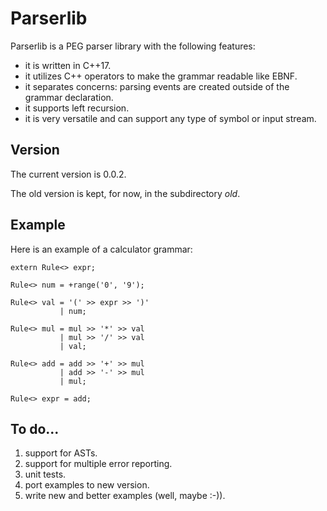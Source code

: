 # Parserlib #

Parserlib is a PEG parser library with the following features:

- it is written in C++17.
- it utilizes C++ operators to make the grammar readable like EBNF.
- it separates concerns: parsing events are created outside of the grammar declaration.
- it supports left recursion.
- it is very versatile and can support any type of symbol or input stream.

## Version ##

The current version is 0.0.2.

The old version is kept, for now, in the subdirectory *old*.

## Example ##

Here is an example of a calculator grammar:

	extern Rule<> expr;
	
	Rule<> num = +range('0', '9');
	
	Rule<> val = '(' >> expr >> ')'
	           | num;
	
	Rule<> mul = mul >> '*' >> val
	           | mul >> '/' >> val
	           | val;
	
	Rule<> add = add >> '+' >> mul
	           | add >> '-' >> mul
	           | mul;
	
	Rule<> expr = add;

## To do... ## 

1. support for ASTs.
2. support for multiple error reporting.
2. unit tests.
2. port examples to new version.
3. write new and better examples (well, maybe :-)).
